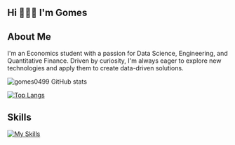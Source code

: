 <h2 align="left">Hi 🧑🏻‍💻 I'm Gomes</h1>
<h2>About Me</h2>
           
<p>
  I'm an Economics student with a passion for Data Science, Engineering, and Quantitative Finance. Driven by curiosity, I'm always eager to explore new technologies and apply them to create data-driven solutions.
</p>

 

![gomes0499 GitHub stats](https://github-readme-stats.vercel.app/api?username=gomes0499&show_icons=true&theme=radical&count_private=true)

[![Top Langs](https://github-readme-stats.vercel.app/api/top-langs/?username=gomes0499&layout=compact&theme=radical&exclude_repo=repo1,repo2,repo3)](https://github.com/gomes0499/github-readme-stats)

<h2>Skills</h2>

[![My Skills](https://skillicons.dev/icons?i=python,aws,gcp,azure,docker,kubernetes,ansible,linux,postgres,mongodb,prometheus,grafana&perline=6)](https://skillicons.dev)

